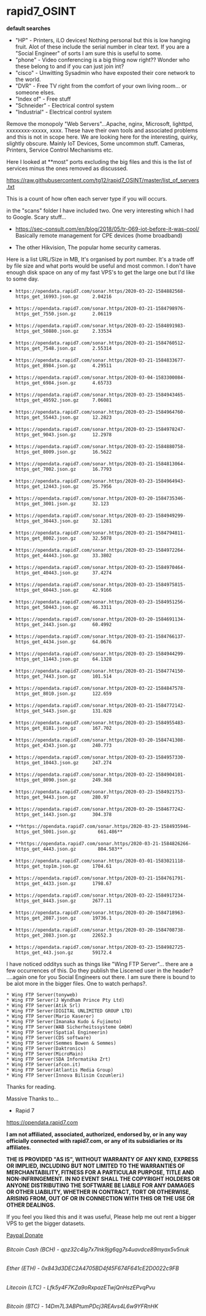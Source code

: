 # rapid7_OSINT

**default searches** 

* "HP" - Printers, iLO devices!  Nothing personal but this is low hanging fruit. Alot of these include the serial number in clear text. If you are a "Social Engineer" of sorts I am sure this is useful to some. 
* "phone" - Video conferencing is a big thing now right?? Wonder who these belong to and if you can just join int? 
* "cisco" - Unwitting Sysadmin who have exposted their core network to the world. 
* "DVR" - Free TV right from the comfort of your own living room... or someone elses. 
* "Index of" - Free stuff
* "Schneider" - Electrical control system
* "Industrial"  - Electrical control system

Remove the monopoly "Web Servers"...Apache, nginx, Microsoft, lighttpd, xxxxxxxx-xxxxx, xxxx. 
These have their own tools and associated problems and this is not in scope here. We are looking here for the interesting, quirky, slightly obscure. Mainly IoT Devices, Some uncommon stuff. Cameras, Printers, Service Control Mechanisms etc.

Here I looked at **most" ports excluding the big files and this is the list of services minus the ones removed as discussed.

https://raw.githubusercontent.com/tg12/rapid7_OSINT/master/list_of_servers.txt

This is a count of how often each server type if you will occurs. 

in the "scans" folder I have included two. One very interesting which I had to Google. Scary stuff...

* https://sec-consult.com/en/blog/2018/05/tr-069-iot-before-it-was-cool/ Basically remote management for CPE devices (home broadband)

* The other Hikvision, The popular home security cameras. 

Here is a list URL/Size in MB, It's organised by port number. It's a trade off by file size and what ports would be useful and most common. 
I don't have enough disk space on any of my fast VPS's to get the large one but I'd like to some day. 


*     https://opendata.rapid7.com/sonar.https/2020-03-22-1584882568-https_get_16993.json.gz		2.04216
*     https://opendata.rapid7.com/sonar.https/2020-03-21-1584798976-https_get_7550.json.gz		2.06119
*     https://opendata.rapid7.com/sonar.https/2020-03-22-1584891983-https_get_50880.json.gz		2.33534
*     https://opendata.rapid7.com/sonar.https/2020-03-21-1584760512-https_get_7548.json.gz		2.55314
*     https://opendata.rapid7.com/sonar.https/2020-03-21-1584833677-https_get_8984.json.gz		4.29511
*     https://opendata.rapid7.com/sonar.https/2020-03-04-1583300084-https_get_6984.json.gz		4.65733
*     https://opendata.rapid7.com/sonar.https/2020-03-23-1584943465-https_get_49592.json.gz		7.06081
*     https://opendata.rapid7.com/sonar.https/2020-03-23-1584964760-https_get_55443.json.gz		12.2823
*     https://opendata.rapid7.com/sonar.https/2020-03-23-1584978247-https_get_9043.json.gz		12.2978
*     https://opendata.rapid7.com/sonar.https/2020-03-22-1584880758-https_get_8009.json.gz		16.5622
*     https://opendata.rapid7.com/sonar.https/2020-03-21-1584813064-https_get_7002.json.gz		16.7793
*     https://opendata.rapid7.com/sonar.https/2020-03-23-1584964943-https_get_12443.json.gz		25.7956
*     https://opendata.rapid7.com/sonar.https/2020-03-20-1584735346-https_get_3001.json.gz		32.123
*     https://opendata.rapid7.com/sonar.https/2020-03-23-1584949299-https_get_30443.json.gz		32.1281
*     https://opendata.rapid7.com/sonar.https/2020-03-21-1584794811-https_get_8002.json.gz		32.5078
*     https://opendata.rapid7.com/sonar.https/2020-03-23-1584972264-https_get_44443.json.gz		33.3802
*     https://opendata.rapid7.com/sonar.https/2020-03-23-1584970464-https_get_40443.json.gz		37.4274
*     https://opendata.rapid7.com/sonar.https/2020-03-23-1584975815-https_get_60443.json.gz		42.9166
*     https://opendata.rapid7.com/sonar.https/2020-03-23-1584951256-https_get_50443.json.gz		46.3311
*     https://opendata.rapid7.com/sonar.https/2020-03-20-1584691134-https_get_2443.json.gz		60.4992
*     https://opendata.rapid7.com/sonar.https/2020-03-21-1584766137-https_get_4434.json.gz		64.0676
*     https://opendata.rapid7.com/sonar.https/2020-03-23-1584944299-https_get_11443.json.gz		64.1328
*     https://opendata.rapid7.com/sonar.https/2020-03-21-1584774150-https_get_7443.json.gz		101.514
*     https://opendata.rapid7.com/sonar.https/2020-03-22-1584847578-https_get_8010.json.gz		122.659
*     https://opendata.rapid7.com/sonar.https/2020-03-21-1584772142-https_get_5443.json.gz		131.028
*     https://opendata.rapid7.com/sonar.https/2020-03-23-1584955483-https_get_8181.json.gz		167.702
*     https://opendata.rapid7.com/sonar.https/2020-03-20-1584741308-https_get_4343.json.gz		240.773
*     https://opendata.rapid7.com/sonar.https/2020-03-23-1584957330-https_get_10443.json.gz		247.274
*     https://opendata.rapid7.com/sonar.https/2020-03-22-1584904101-https_get_8090.json.gz		249.368
*     https://opendata.rapid7.com/sonar.https/2020-03-23-1584921753-https_get_9443.json.gz		280.97
*     https://opendata.rapid7.com/sonar.https/2020-03-20-1584677242-https_get_1443.json.gz		304.378
*     **https://opendata.rapid7.com/sonar.https/2020-03-23-1584935946-https_get_5001.json.gz		661.486**
*     **https://opendata.rapid7.com/sonar.https/2020-03-21-1584826266-https_get_4443.json.gz		804.583**
*     https://opendata.rapid7.com/sonar.https/2020-03-01-1583021118-https_get_top1m.json.gz		1704.61
*     https://opendata.rapid7.com/sonar.https/2020-03-21-1584761791-https_get_4433.json.gz		1798.67
*     https://opendata.rapid7.com/sonar.https/2020-03-22-1584917234-https_get_8443.json.gz		2677.11
*     https://opendata.rapid7.com/sonar.https/2020-03-20-1584718963-https_get_2087.json.gz		19736.1
*     https://opendata.rapid7.com/sonar.https/2020-03-20-1584708738-https_get_2083.json.gz		22652.3
*     https://opendata.rapid7.com/sonar.https/2020-03-23-1584982725-https_get_443.json.gz		59172.4


I have noticed odditys such as things like "Wing FTP Server"... there are a few occurrences of this. Do they publish the Liscened user in the header? ....again one for you Social Engineers out there. I am sure there is bound to be alot more in the bigger files. One to watch perhaps?. 

    * Wing FTP Server(tonyweb)
    * Wing FTP Server(J Wyndham Prince Pty Ltd)
    * Wing FTP Server(Atik Srl)
    * Wing FTP Server(DIGITAL UNLIMITED GROUP LTD)
    * Wing FTP Server(Mario Kaserer)
    * Wing FTP Server(Imanaka Kudo & Fujimoto)
    * Wing FTP Server(WAB Sicherheitssysteme GmbH)
    * Wing FTP Server(Spatial Engineerin)
    * Wing FTP Server(CDS software) 
    * Wing FTP Server(Semmes Bowen & Semmes)
    * Wing FTP Server(Daktronics)   
    * Wing FTP Server(MicroMain)    
    * Wing FTP Server(SDA Informatika Zrt)
    * Wing FTP Server(afcon.it)
    * Wing FTP Server(Atlantis Media Group)
    * Wing FTP Server(Innova Bilisim Cozumleri)

Thanks for reading.

Massive Thanks to…

- Rapid 7

https://opendata.rapid7.com

**I am not affiliated, associated, authorized, endorsed by, or in any way officially connected with rapid7.com, or any of its subsidiaries or its affiliates.**

**THE IS PROVIDED "AS IS", WITHOUT WARRANTY OF ANY KIND, EXPRESS OR IMPLIED, INCLUDING BUT NOT LIMITED TO THE WARRANTIES OF MERCHANTABILITY, FITNESS FOR A PARTICULAR PURPOSE, TITLE AND NON-INFRINGEMENT. IN NO EVENT SHALL THE COPYRIGHT HOLDERS OR ANYONE DISTRIBUTING THE SOFTWARE BE LIABLE FOR ANY DAMAGES OR OTHER LIABILITY, WHETHER IN CONTRACT, TORT OR OTHERWISE, ARISING FROM, OUT OF OR IN CONNECTION WITH THIS OR THE USE OR OTHER DEALINGS.** 

If you feel you liked this and it was useful, Please help me out rent a bigger VPS to get the bigger datasets. 

[Paypal Donate](https://www.paypal.com/cgi-bin/webscr?cmd=_s-xclick&hosted_button_id=EV8XUGXX76UXQ&source=url)

###### Bitcoin Cash (BCH)  - 	  qpz32c4lg7x7lnk9jg6qg7s4uavdce89myax5v5nuk
###### Ether (ETH) - 				    0x843d3DEC2A4705BD4f45F674F641cE2D0022c9FB
###### Litecoin (LTC) - 			  Lfk5y4F7KZa9oRxpazETwjQnHszEPvqPvu
###### Bitcoin (BTC) - 			    14Dm7L3ABPtumPDcj3REAvs4L6w9YFRnHK
